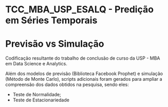 # TCC_MBA_USP_ESALQ - Predição em Séries Temporais
# Previsão vs Simulação
Codificação resultante do trabalho de conclusão de curso da USP - MBA em Data Science e Analytics.

Além dos modelos de previsão (Biblioteca Facebook Prophet) e simulação (Método de Monte Carlo), scripts adicionais foram gerados para ampliar a compreensão dos dados obtidos na pesquisa, sendo eles:
- Teste de Normalidade;
- Teste de Estacionariedade

